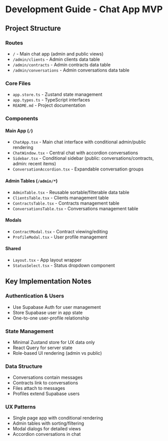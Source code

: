 <!-- filepath: dev/dev_guide-5-Jun-25 -->

# Development Guide - Chat App MVP

## Project Structure

### Routes

- `/` - Main chat app (admin and public views)
- `/admin/clients` - Admin clients data table
- `/admin/contracts` - Admin contracts data table
- `/admin/conversations` - Admin conversations data table

### Core Files

- `app.store.ts` - Zustand state management
- `app.types.ts` - TypeScript interfaces
- `README.md` - Project documentation

### Components

#### Main App (`/`)

- `ChatApp.tsx` - Main chat interface with conditional admin/public rendering
- `ChatWindow.tsx` - Central chat with accordion conversations
- `Sidebar.tsx` - Conditional sidebar (public: conversations/contracts, admin: recent items)
- `ConversationAccordion.tsx` - Expandable conversation groups

#### Admin Tables (`/admin/*`)

- `AdminTable.tsx` - Reusable sortable/filterable data table
- `ClientsTable.tsx` - Clients management table
- `ContractsTable.tsx` - Contracts management table
- `ConversationsTable.tsx` - Conversations management table

#### Modals

- `ContractModal.tsx` - Contract viewing/editing
- `ProfileModal.tsx` - User profile management

#### Shared

- `Layout.tsx` - App layout wrapper
- `StatusSelect.tsx` - Status dropdown component

## Key Implementation Notes

### Authentication & Users

- Use Supabase Auth for user management
- Store Supabase user in app state
- One-to-one user-profile relationship

### State Management

- Minimal Zustand store for UX data only
- React Query for server state
- Role-based UI rendering (admin vs public)

### Data Structure

- Conversations contain messages
- Contracts link to conversations
- Files attach to messages
- Profiles extend Supabase users

### UX Patterns

- Single page app with conditional rendering
- Admin tables with sorting/filtering
- Modal dialogs for detailed views
- Accordion conversations in chat
